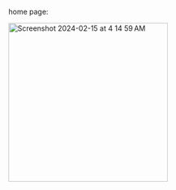 home page:



<img width="314" alt="Screenshot 2024-02-15 at 4 14 59 AM" src="https://github.com/shaimaathu/HW-6/assets/155615972/c05905aa-8756-4387-a55e-c2e829a18097">
